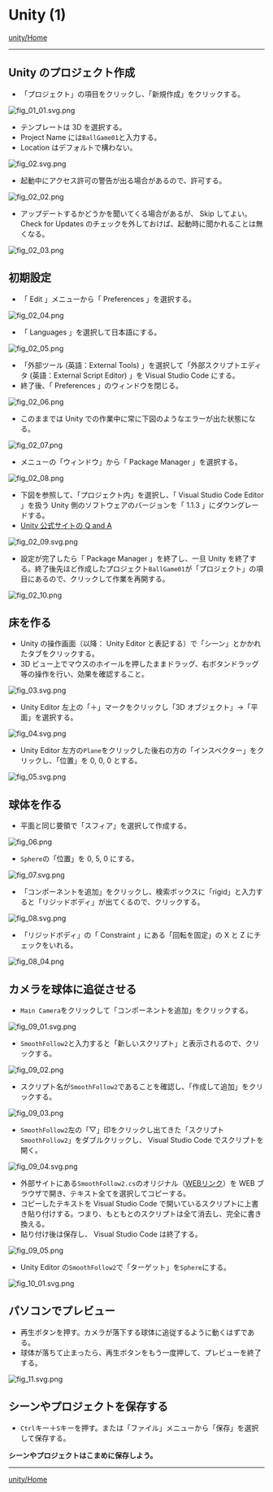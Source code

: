 # Unity (1)

[unity/Home](./Home.md)

- - -

## Unity のプロジェクト作成

- 「プロジェクト」の項目をクリックし、「新規作成」をクリックする。

![fig_01_01.svg.png](./unity_01/fig_01_01.svg.png)

- テンプレートは 3D を選択する。
- Project Name には`BallGame01`と入力する。
- Location はデフォルトで構わない。

![fig_02.svg.png](./unity_01/fig_02.svg.png)

- 起動中にアクセス許可の警告が出る場合があるので、許可する。

![fig_02_02.png](./unity_01/fig_02_02.png)

- アップデートするかどうかを聞いてくる場合があるが、 Skip してよい。 Check for Updates のチェックを外しておけば、起動時に聞かれることは無くなる。

![fig_02_03.png](./unity_01/fig_02_03.png)

## 初期設定

- 「 Edit 」メニューから「 Preferences 」を選択する。

![fig_02_04.png](./unity_01/fig_02_04.png)

- 「 Languages 」を選択して日本語にする。

![fig_02_05.png](./unity_01/fig_02_05.png)

- 「外部ツール (英語：External Tools) 」を選択して「外部スクリプトエディタ (英語：External Script Editor) 」を Visual Studio Code にする。
- 終了後、「 Preferences 」のウィンドウを閉じる。

![fig_02_06.png](./unity_01/fig_02_06.png)

- このままでは Unity での作業中に常に下図のようなエラーが出た状態になる。

![fig_02_07.png](./unity_01/fig_02_07.png)

- メニューの「ウィンドウ」から「 Package Manager 」を選択する。

![fig_02_08.png](./unity_01/fig_02_08.png)

- 下図を参照して、「プロジェクト内」を選択し、「 Visual Studio Code Editor 」を扱う Unity 側のソフトウェアのバージョンを「 1.1.3 」にダウングレードする。
- [Unity 公式サイトの Q and A](https://answers.unity.com/questions/1696108/vscode-index-out-of-range-on-new-project-unity-201.html)

![fig_02_09.svg.png](./unity_01/fig_02_09.svg.png)

- 設定が完了したら「 Package Manager 」を終了し、一旦 Unity を終了する。終了後先ほど作成したプロジェクト`BallGame01`が「プロジェクト」の項目にあるので、クリックして作業を再開する。

![fig_02_10.png](./unity_01/fig_02_10.png)

## 床を作る

- Unity の操作画面（以降： Unity Editor と表記する）で「シーン」とかかれたタブをクリックする。
- 3D ビュー上でマウスのホイールを押したままドラッグ、右ボタンドラッグ等の操作を行い、効果を確認すること。

![fig_03.svg.png](./unity_01/fig_03.svg.png)

- Unity Editor 左上の「＋」マークをクリックし「3D オブジェクト」->「平面」を選択する。

![fig_04.svg.png](./unity_01/fig_04.svg.png)

- Unity Editor 左方の`Plane`をクリックした後右の方の「インスペクター」をクリックし、「位置」を 0, 0, 0 とする。

![fig_05.svg.png](./unity_01/fig_05.svg.png)

## 球体を作る

- 平面と同じ要領で「スフィア」を選択して作成する。

![fig_06.png](./unity_01/fig_06.png)

- `Sphere`の「位置」を 0, 5, 0 にする。

![fig_07.svg.png](./unity_01/fig_07.svg.png)

- 「コンポーネントを追加」をクリックし、検索ボックスに「rigid」と入力すると「リジッドボディ」が出てくるので、クリックする。

![fig_08.svg.png](./unity_01/fig_08.svg.png)

- 「リジッドボディ」の「 Constraint 」にある「回転を固定」の X と Z にチェックをいれる。

![fig_08_04.png](./unity_01/fig_08_04.png)

## カメラを球体に追従させる

- `Main Camera`をクリックして「コンポーネントを追加」をクリックする。

![fig_09_01.svg.png](./unity_01/fig_09_01.svg.png)

- `SmoothFollow2`と入力すると「新しいスクリプト」と表示されるので、クリックする。

![fig_09_02.png](./unity_01/fig_09_02.png)

- スクリプト名が`SmoothFollow2`であることを確認し、「作成して追加」をクリックする。

![fig_09_03.png](./unity_01/fig_09_03.png)

- `SmoothFollow2`左の「▽」印をクリックし出てきた「スクリプト `SmoothFollow2`」をダブルクリックし、 Visual Studio Code でスクリプトを開く。

![fig_09_04.svg.png](./unity_01/fig_09_04.svg.png)

- 外部サイトにある`SmoothFollow2.cs`のオリジナル（[WEBリンク](https://raw.githubusercontent.com/jrf0110/unity-test-1/master/Assets/Scripts/SmoothFollow2.cs)）を WEB ブラウザで開き、テキスト全てを選択してコピーする。
- コピーしたテキストを Visual Studio Code で開いているスクリプトに上書き貼り付けする。つまり、もともとのスクリプトは全て消去し、完全に書き換える。
- 貼り付け後は保存し、 Visual Studio Code は終了する。

![fig_09_05.png](./unity_01/fig_09_05.png)

- Unity Editor の`SmoothFollow2`で「ターゲット」を`Sphere`にする。

![fig_10_01.svg.png](./unity_01/fig_10_01.svg.png)

## パソコンでプレビュー

- 再生ボタンを押す。カメラが落下する球体に追従するように動くはずである。
- 球体が落ちて止まったら、再生ボタンをもう一度押して、プレビューを終了する。

![fig_11.svg.png](./unity_01/fig_11.svg.png)

## シーンやプロジェクトを保存する

- `Ctrl`キー＋`S`キーを押す。または「ファイル」メニューから「保存」を選択して保存する。

**シーンやプロジェクトはこまめに保存しよう。**

- - -

[unity/Home](./Home.md)
